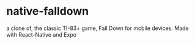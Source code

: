 # native-falldown
a clone of, the classic TI-83+ game, Fall Down for mobile devices. Made with React-Native and Expo 
